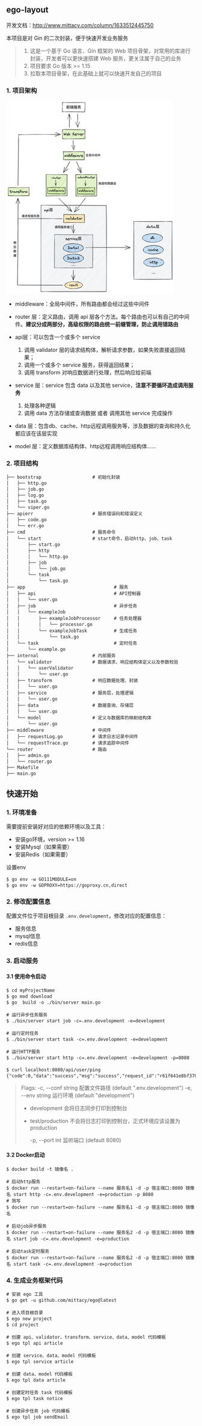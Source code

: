 ## ego-layout

开发文档：http://www.mittacy.com/column/1633512445750

本项目是对 Gin 的二次封装，便于快速开发业务服务

> 1. 这是一个基于 Go 语言、Gin 框架的 Web 项目骨架，对常用的库进行封装，开发者可以更快速搭建 Web 服务，更关注属于自己的业务
> 2. 项目要求 Go 版本 >= 1.15
> 3. 拉取本项目骨架，在此基础上就可以快速开发自己的项目

### 1. 项目架构

<img src="README.assets/framework.png" alt="image-20210626172449172" style="zoom:50%;margin:0" />

- middleware：全局中间件，所有路由都会经过这些中间件
- router 层：定义路由，调用 api 层各个方法。每个路由也可以有自己的中间件。**建议分成两部分，高级权限的路由统一前缀管理，防止调用错路由**
- api层：可以包含一个或多个 service

    1. 调用 validator 层的请求结构体，解析请求参数，如果失败直接返回结果；
    2. 调用一个或多个 service 服务，获得返回结果；
    3. 调用 transform 对响应数据进行处理，然后响应给前端
- service 层：service 包含 data 以及其他 service，**注意不要循环造成调用服务**
    1. 处理各种逻辑
    2. 调用 data 方法存储或查询数据 或者 调用其他 service 完成操作
- data 层：包含db、cache、http远程调用服务等，涉及数据的查询和持久化都应该在该层实现
- model 层：定义数据库结构体、http远程调用响应结构体……


### 2. 项目结构

```shell
├── bootstrap					# 初始化封装
│   ├── http.go
│   ├── job.go
│   ├── log.go
│   ├── task.go
│   └── viper.go
├── apierr						# 服务错误码和错误定义
│   ├── code.go
│   └── err.go
├── cmd							# 服务命令
│   └── start					# start命令，启动http、job、task
│       ├── start.go
│       ├── http
│       │   └── http.go
│       ├── job
│       │   └── job.go
│       └── task
│           └── task.go					
├── app									# 服务
│   ├── api								# API控制器
│   │   └── user.go
│   ├── job								# 异步任务
│   │   └── exampleJob					
│   │       ├── exampleJobProcessor		# 任务处理器
│   │       │   └── processor.go
│   │       └── exampleJobTask			# 生成任务
│   │           └── task.go
│   └── task							# 定时任务
│       └── example.go
├── internal					# 内部服务
│   └── validator				# 数据请求、响应结构体定义以及参数校验
│   │   └── userValidator
│   │       └── user.go
│   ├── transform				# 响应数据处理、封装
│   │   └── user.go
│   ├── service					# 服务层，处理逻辑
│   │   └── user.go
│   ├── data					# 数据查询、存储层
│   │   └── user.go
│   └── model					# 定义与数据库的映射结构体
│       └── user.go          	
├── middleware					# 中间件
│   ├── requestLog.go			# 请求日志记录中间件
│   └── requestTrace.go			# 请求追踪中间件
└── router						# 路由
│   ├── admin.go
│   └── router.go
├── Makefile
├── main.go
```

## 快速开始

### 1. 环境准备

需要提前安装好对应的依赖环境以及工具：‌

- 安装go环境，version >= 1.16
- 安装Mysql（如果需要）
- 安装Redis（如果需要）

设置env

```shell
$ go env -w GO111MODULE=on
$ go env -w GOPROXY=https://goproxy.cn,direct
```

### 2. 修改配置信息

配置文件位于项目根目录 `.env.development`，修改对应的配置信息：

+ 服务信息
+ mysql信息
+ redis信息

### 3. 启动服务

#### 3.1 使用命令启动

```shell
$ cd myProjectName
$ go mod download
$ go  build -o ./bin/server main.go

# 运行异步任务服务
$ ./bin/server start job -c=.env.development -e=development

# 运行定时任务
$ ./bin/server start task -c=.env.development -e=development

# 运行HTTP服务
$ ./bin/server start http -c=.env.development -e=development -p=8080

$ curl localhost:8080/api/user/ping
{"code":0,"data":"success","msg":"success","request_id":"r61f641e8bf370_pkL0LEODq4N2PyASnn"}
```

> Flags:
>   -c, --conf string   配置文件路径 (default ".env.development")
>   -e, --env string    运行环境 (default "development")
>
> + development 会将日志同步打印到控制台
> + test/production 不会将日志打印到控制台，正式环境应该设置为 production
>
>   -p, --port int      监听端口 (default 8080)

#### 3.2 Docker启动

```shell
$ docker build -t 镜像名 .

# 启动http服务
$ docker run --restart=on-failure --name 服务名1 -d -p 宿主端口:8080 镜像名 start http -c=.env.development -e=production -p 8080
# 简写
$ docker run --restart=on-failure --name 服务名1 -d -p 宿主端口:8080 镜像名

# 启动job异步服务
$ docker run --restart=on-failure --name 服务名2 -d -p 宿主端口:8080 镜像名 start job -c=.env.development -e=production

# 启动task定时服务
$ docker run --restart=on-failure --name 服务名2 -d -p 宿主端口:8080 镜像名 start task -c=.env.development -e=production
```



### 4. 生成业务框架代码

```shell
# 安装 ego 工具
$ go get -u github.com/mittacy/ego@latest

# 进入项目根目录
$ ego new project
$ cd project

# 创建 api、validator、transform、service、data、model 代码模板
$ ego tpl api article

# 创建 service、data、model 代码模板
$ ego tpl service article

# 创建 data、model 代码模板
$ ego tpl data article

# 创建定时任务 task 代码模板
$ ego tpl task notice

# 创建异步任务 job 代码模板
$ ego tpl job sendEmail
```

